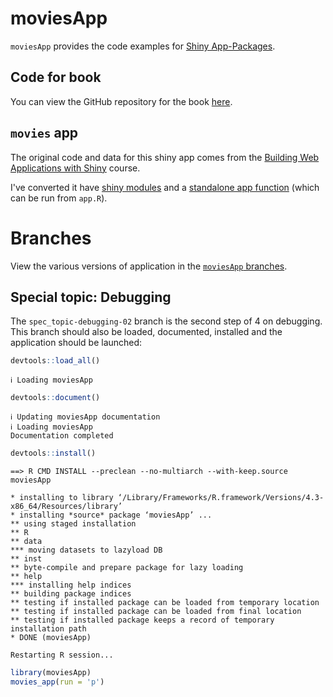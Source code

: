 # moviesApp

`moviesApp` provides the code examples for [Shiny App-Packages](https://mjfrigaard.github.io/shinyap/).

## Code for book

You can view the GitHub repository for the book [here](https://github.com/mjfrigaard/shinyap).

## `movies` app

The original code and data for this shiny app comes from the [Building Web Applications with Shiny](https://rstudio-education.github.io/shiny-course/) course.

I've converted it have [shiny modules](https://shiny.posit.co/r/articles/improve/modules/) and a [standalone app function](https://mastering-shiny.org/scaling-packaging.html#converting-an-existing-app) (which can be run from `app.R`).

# Branches

View the various versions of application in the [`moviesApp` branches](https://github.com/mjfrigaard/moviesApp/branches/all).

## Special topic: Debugging 

The `spec_topic-debugging-02` branch is the second step of 4 on debugging. This branch should also be loaded, documented, installed and the application should be launched: 

```r
devtools::load_all()
```

```
ℹ Loading moviesApp
```

```r
devtools::document()
```

```
ℹ Updating moviesApp documentation
ℹ Loading moviesApp
Documentation completed
```

```r
devtools::install()
```

```
==> R CMD INSTALL --preclean --no-multiarch --with-keep.source moviesApp

* installing to library ‘/Library/Frameworks/R.framework/Versions/4.3-x86_64/Resources/library’
* installing *source* package ‘moviesApp’ ...
** using staged installation
** R
** data
*** moving datasets to lazyload DB
** inst
** byte-compile and prepare package for lazy loading
** help
*** installing help indices
** building package indices
** testing if installed package can be loaded from temporary location
** testing if installed package can be loaded from final location
** testing if installed package keeps a record of temporary installation path
* DONE (moviesApp)
```

```
Restarting R session...
```

```r
library(moviesApp)
movies_app(run = 'p')
```


